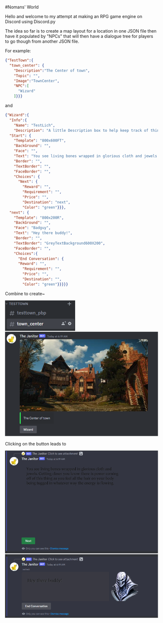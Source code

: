 #Nomans' World

Hello and welcome to my attempt at making an RPG game engine on Discord using Discord.py

The idea so far is to create a map layout for a location in one JSON file then have it populated by "NPCs" that will
then have a dialogue tree for players to go though from another JSON file. 

For example:
```json
{"TestTown":{
  "town_center": {
    "Description":"The Center of town",
    "Topic": "",
    "Image":"TownCenter",
    "NPC":[
      "Wizard"
    ]}}}
```
and 
```json
{"Wizard":{
  "Info":{
    "Name": "TestLich",
    "Description": "A little Description box to help keep track of things"},
  "Start": {
    "Template": "800x600FT",
    "BackGround": "",
    "Face": "",
    "Text": "You see living bones wrapped in glorious cloth and jewels. Getting closer you know there is power coming off of this thing as you feel all the hair on your body being tugged in whatever way the energy is flowing.",
    "Border": "",
    "TextBorder": "",
    "FaceBorder": "",
    "Choices": {
      "Next": {
        "Reward": "",
        "Requirement": "",
        "Price": "",
        "Destination": "next",
        "Color": "green"}}},
  "next": {
    "Template": "800x200R",
    "BackGround": "",
    "Face": "Badguy",
    "Text": "Hey there buddy!",
    "Border": "",
    "TextBorder": "GreyTextBackground600X200",
    "FaceBorder": "",
    "Choices":{
      "End Conversation": {
      "Reward": "",
        "Requirement": "",
        "Price": "",
        "Destination": "",
        "Color": "green"}}}}}
```
Combine to create~

![](https://github.com/CaptiosusNomen/Nomans_World/blob/master/Cogs/Files/Images/ForShow/Channels.png?raw=true)
![](https://github.com/CaptiosusNomen/Nomans_World/blob/master/Cogs/Files/Images/ForShow/TownCenterPost.png?raw=true)

Clicking on the button leads to

![](https://github.com/CaptiosusNomen/Nomans_World/blob/master/Cogs/Files/Images/ForShow/Talk1.png?raw=true)
![](https://github.com/CaptiosusNomen/Nomans_World/blob/master/Cogs/Files/Images/ForShow/Talk2.png?raw=true)

